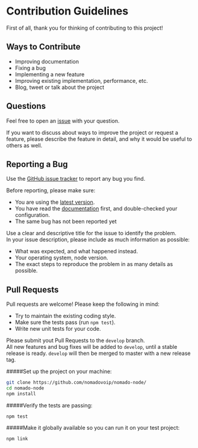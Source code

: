 # Contribution Guidelines

First of all, thank you for thinking of contributing to this project! 

## Ways to Contribute

* Improving documentation
* Fixing a bug
* Implementing a new feature
* Improving existing implementation, performance, etc.
* Blog, tweet or talk about the project

## Questions

Feel free to open an [issue](https://github.com/nomadovoip/nomado-node/issues) with your question.

If you want to discuss about ways to improve the project or request a feature, please describe the feature in detail, and why it would be useful to others as well.

## Reporting a Bug

Use the [GitHub issue tracker](https://github.com/nomadovoip/nomado-node/issues) to report any bug you find.

Before reporting, please make sure:

* You are using the [latest version](https://github.com/nomadovoip/nomado-node/releases).
* You have read the [documentation](https://github.com/nomadovoip/nomado-node/blob/master/README.md) first, and double-checked your configuration.
* The same bug has not been reported yet
	
Use a clear and descriptive title for the issue to identify the problem.  
In your issue description, please include as much information as possible:
* What was expected, and what happened instead.
* Your operating system, node version.
* The exact steps to reproduce the problem in as many details as possible.
	

## Pull Requests

Pull requests are welcome! Please keep the following in mind:

* Try to maintain the existing coding style.
* Make sure the tests pass (run `npm test`). 
* Write new unit tests for your code.

Please submit yout Pull Requests to the ``develop`` branch.  
All new features and bug fixes will be added to ``develop``, until a stable release is ready. ``develop`` will then be
merged to master with a new release tag.

#####Set up the project on your machine:

```bash
git clone https://github.com/nomadovoip/nomado-node/
cd nomado-node
npm install
```

#####Verify the tests are passing:

```
npm test
```

#####Make it globally available so you can run it on your test project:

```
npm link
```